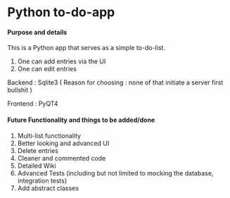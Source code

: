 
# Python to-do-app

#### Purpose and details

This is a Python app that serves as a simple to-do-list.

1. One can add entries via the UI
2. One can edit entries 


Backend  : Sqlite3 ( Reason for choosing : none of that initiate a server first bullshit )

Frontend : PyQT4 



#### Future Functionality and things to be added/done

1. Multi-list functionality
2. Better looking and advanced UI
3. Delete entries
4. Cleaner and commented code
5. Detailed Wiki
6. Advanced Tests (including but not limited to mocking the database, integration tests)
7. Add abstract classes



